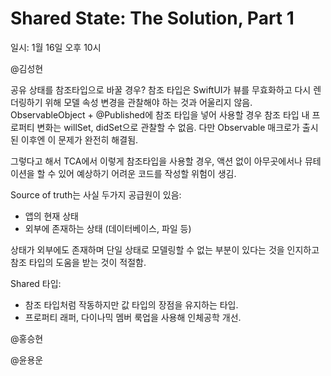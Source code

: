 # Shared State: The Solution, Part 1
일시: 1월 16일 오후 10시

@김성현

공유 상태를 참조타입으로 바꿀 경우?
참조 타입은 SwiftUI가 뷰를 무효화하고 다시 렌더링하기 위해 모델 속성 변경을 관찰해야 하는 것과 어울리지 않음.
ObservableObject + @Published에 참조 타입을 넣어 사용할 경우 참조 타입 내 프로퍼티 변화는 willSet, didSet으로 관찰할 수 없음.
다만 Observable 매크로가 출시된 이후엔 이 문제가 완전히 해결됨.

그렇다고 해서 TCA에서 이렇게 참조타입을 사용할 경우, 액션 없이 아무곳에서나 뮤테이션을 할 수 있어 예상하기 어려운 코드를 작성할 위험이 생김.

Source of truth는 사실 두가지 공급원이 있음:
- 앱의 현재 상태
- 외부에 존재하는 상태 (데이터베이스, 파일 등)

상태가 외부에도 존재하며 단일 상태로 모델링할 수 없는 부분이 있다는 것을 인지하고 참조 타입의 도움을 받는 것이 적절함.

Shared 타입:
- 참조 타입처럼 작동하지만 값 타입의 장점을 유지하는 타입.
- 프로퍼티 래퍼, 다이나믹 멤버 룩업을 사용해 인체공학 개선.

@홍승현

@윤용운
